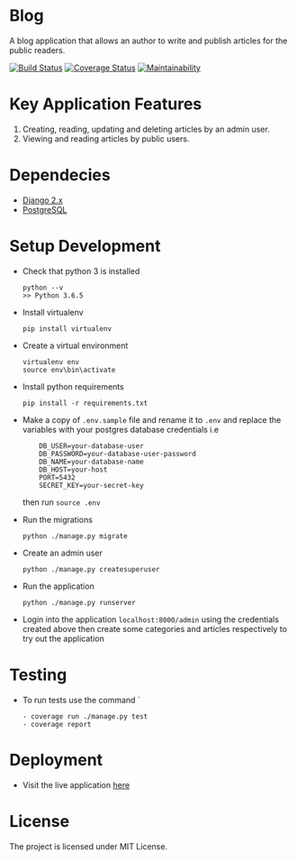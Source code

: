 # Blog

A blog application that allows an author to write and publish articles for the public readers.

[![Build Status](https://travis-ci.com/solnsubuga/blog.svg?branch=develop)](https://travis-ci.com/solnsubuga/blog) [![Coverage Status](https://coveralls.io/repos/github/solnsubuga/blog/badge.svg?branch=ch-setup-continous-integration)](https://coveralls.io/github/solnsubuga/blog?branch=develop) [![Maintainability](https://api.codeclimate.com/v1/badges/218f4c91b3446c222a10/maintainability)](https://codeclimate.com/github/solnsubuga/blog/maintainability)

# Key Application Features

1. Creating, reading, updating and deleting articles by an admin user.
2. Viewing and reading articles by public users.

# Dependecies

- [Django 2.x](https://www.djangoproject.com/)
- [PostgreSQL](https://www.postgresql.org/)

# Setup Development

- Check that python 3 is installed

  ```
  python --v
  >> Python 3.6.5
  ```

- Install virtualenv

  ```
  pip install virtualenv
  ```

- Create a virtual environment

  ```
  virtualenv env
  source env\bin\activate
  ```

- Install python requirements

  ```
  pip install -r requirements.txt
  ```

- Make a copy of `.env.sample` file and rename it to `.env` and replace the variables with your postgres database credentials i.e

  ```
      DB_USER=your-database-user
      DB_PASSWORD=your-database-user-password
      DB_NAME=your-database-name
      DB_HOST=your-host
      PORT=5432
      SECRET_KEY=your-secret-key
  ```

  then run `source .env`

- Run the migrations

  ```
  python ./manage.py migrate
  ```

- Create an admin user

  ```
  python ./manage.py createsuperuser
  ```

- Run the application

  ```
  python ./manage.py runserver
  ```

- Login into the application `localhost:8000/admin` using the credentials created above then create some categories and articles respectively to try out the application

# Testing

- To run tests use the command `
  ```
  - coverage run ./manage.py test
  - coverage report
  ```

# Deployment

- Visit the live application [here](https://authors-app.herokuapp.com)

# License

The project is licensed under MIT License.
